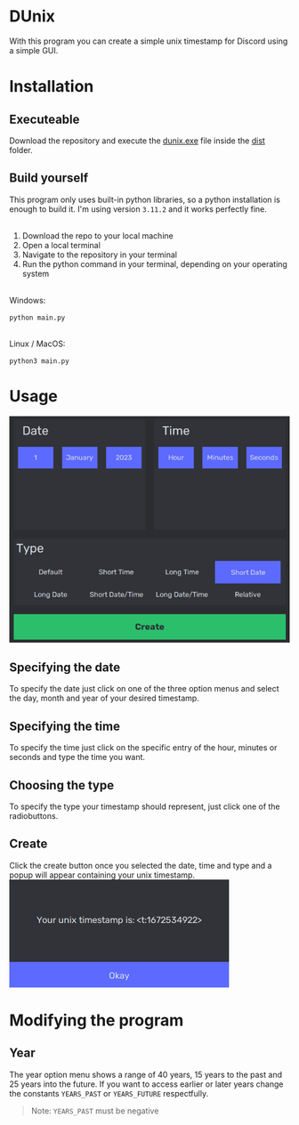 # DUnix
With this program you can create a simple unix timestamp for Discord using a simple GUI.

# Installation

## Executeable
Download the repository and execute the [dunix.exe](dist/dunix.exe) file inside the [dist](dist/) folder.


## Build yourself
This program only uses built-in python libraries, so a python installation is enough to build it. I'm using version `3.11.2` and it works perfectly fine. <br>
<br>
1. Download the repo to your local machine <br>
2. Open a local terminal
3. Navigate to the repository in your terminal
4. Run the python command in your terminal, depending on your operating system <br>

<br>
Windows:

```console
python main.py
```
<br>
Linux / MacOS:

```console
python3 main.py
```

# Usage
![The Program after you start it](images/start.png)

## Specifying the date
To specify the date just click on one of the three option menus and select the day, month and year of your desired timestamp.

## Specifying the time
To specify the time just click on the specific entry of the hour, minutes or seconds and type the time you want.

## Choosing the type
To specify the type your timestamp should represent, just click one of the radiobuttons.

## Create
Click the create button once you selected the date, time and type and a popup will appear containing your unix timestamp. <br>
![Created timestamp](images/success.png)

# Modifying the program

## Year
The year option menu shows a range of 40 years, 15 years to the past and 25 years into the future. If you want to access earlier or later years change the constants `YEARS_PAST` or `YEARS_FUTURE` respectfully. <br>
 > Note: `YEARS_PAST` must be negative
